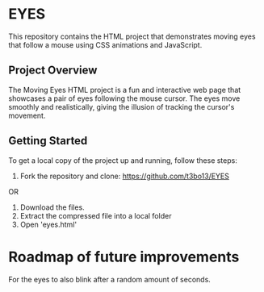 # EYES

This repository contains the HTML project that demonstrates moving eyes that follow a mouse using CSS animations and JavaScript.

## Project Overview

The Moving Eyes HTML project is a fun and interactive web page that showcases a pair of eyes following the mouse cursor. The eyes move smoothly and realistically, giving the illusion of tracking the cursor's movement.


## Getting Started

To get a local copy of the project up and running, follow these steps:

1. Fork the repository and clone: https://github.com/t3bo13/EYES

OR 

1. Download the files.
2. Extract the compressed file into a local folder
3. Open 'eyes.html'

# Roadmap of future improvements

For the eyes to also blink after a random amount of seconds.


